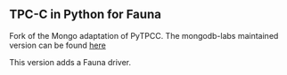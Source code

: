 ## TPC-C in Python for Fauna
Fork of the Mongo adaptation of PyTPCC. The mongodb-labs maintained version can be found [here](https://github.com/mongodb-labs/py-tpcc)

This version adds a Fauna driver.